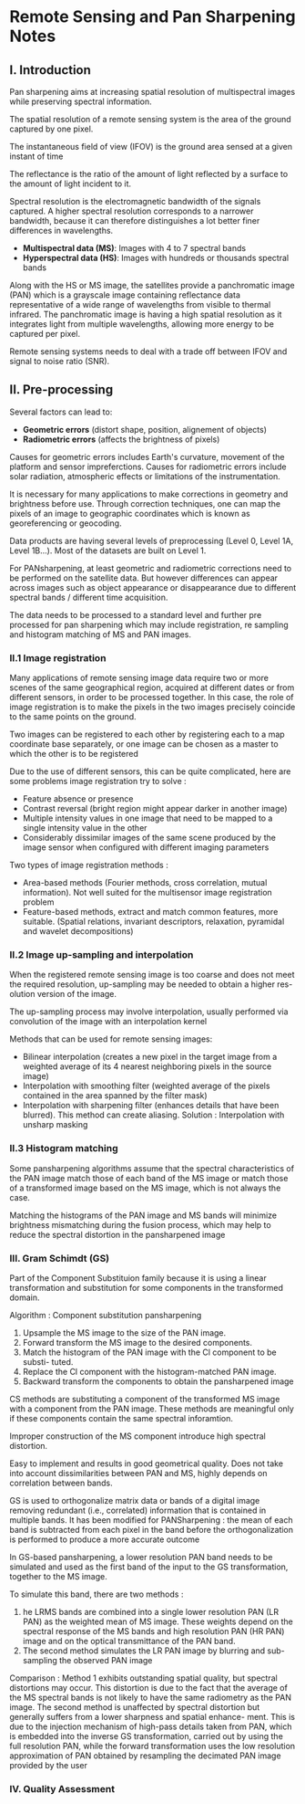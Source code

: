 # Remote Sensing and Pan Sharpening Notes

## I. Introduction

Pan sharpening aims at increasing spatial resolution of multispectral images while preserving spectral information.

The spatial resolution of a remote sensing system is the area of the ground captured by one pixel.

The instantaneous field of view (IFOV) is the ground area sensed at a given instant of time

The reflectance is the ratio of the amount of light reflected by a surface to the amount of light incident to it.

Spectral resolution is the electromagnetic bandwidth of the signals captured. A higher spectral resolution corresponds to a narrower bandwidth, because it can therefore distinguishes a lot better finer differences in wavelengths.

- **Multispectral data (MS)**: Images with 4 to 7 spectral bands
- **Hyperspectral data (HS)**: Images with hundreds or thousands spectral bands

Along with the HS or MS image, the satellites provide a panchromatic image (PAN) which is a grayscale image containing reflectance data representative of a wide range of wavelengths from visible to thermal infrared. The panchromatic image is having a high spatial resolution as it integrates light from multiple wavelengths, allowing more energy to be captured per pixel.

Remote sensing systems needs to deal with a trade off between IFOV and signal to noise ratio (SNR).

## II. Pre-processing

Several factors can lead to:
- **Geometric errors** (distort shape, position, alignement of objects)
- **Radiometric errors** (affects the brightness of pixels)

Causes for geometric errors includes Earth's curvature, movement of the platform and sensor impreferctions. Causes for radiometric errors include solar radiation, atmospheric effects or limitations of the instrumentation.

It is necessary for many applications to make corrections in geometry and brightness before use. Through correction techniques, one can map the pixels of an image to geographic coordinates which is known as georeferencing or geocoding.

Data products are having several levels of preprocessing (Level 0, Level 1A, Level 1B…). Most of the datasets are built on Level 1.

For PANsharpening, at least geometric and radiometric corrections need to be performed on the satellite data. But however differences can appear across images such as object appearance or disappearance due to different spectral bands / different time acquisition.

The data needs to be processed to a standard level and further pre processed for pan sharpening which may include registration, re sampling and histogram matching of MS and PAN images.

### II.1 Image registration

Many applications of remote sensing image data require two or more scenes
of the same geographical region, acquired at different dates or from different
sensors, in order to be processed together. In this case, the role of image
registration is to make the pixels in the two images precisely coincide to the
same points on the ground.

Two images can be registered to each other
by registering each to a map coordinate base separately, or one image can be
chosen as a master to which the other is to be registered 

Due to the use of different sensors, this can be quite complicated, here are some problems image registration try to solve :

- Feature absence or presence 
- Contrast reversal (bright region might appear darker in another image)
- Multiple intensity values in one image that need to be mapped to a single intensity value in the other
- Considerably dissimilar images of the same scene produced by the image sensor when configured with different imaging parameters

Two types of image registration methods : 
- Area-based methods (Fourier methods, cross correlation, mutual information). Not well suited for the multisensor image registration problem
- Feature-based methods, extract and match common features, more suitable. (Spatial relations, invariant descriptors, relaxation, pyramidal and wavelet decompositions)

### II.2 Image up-sampling and interpolation

When the registered remote sensing image is too coarse and does not meet
the required resolution, up-sampling may be needed to obtain a higher res-
olution version of the image. 

The up-sampling process may involve interpolation, usually performed via convolution of the image with an interpolation kernel 

Methods that can be used for remote sensing images: 

- Bilinear interpolation (creates a new pixel in the target image from a weighted average of its 4 nearest neighboring pixels in the source image)
- Interpolation with smoothing filter (weighted average of the pixels contained in the area spanned by the filter mask)
- Interpolation with sharpening filter (enhances details that have been blurred). This method can create aliasing. Solution : Interpolation with unsharp masking

### II.3 Histogram matching

Some pansharpening algorithms assume that the spectral characteristics of
the PAN image match those of each band of the MS image or match those
of a transformed image based on the MS image, which is not always the case. 

Matching the histograms of the PAN image and MS bands
will minimize brightness mismatching during the fusion process, which may
help to reduce the spectral distortion in the pansharpened image



### III. Gram Schimdt (GS)

Part of the Component Substituion family because it is using a linear transformation and substitution for some components in the transformed domain. 

Algorithm : Component substitution pansharpening
1. Upsample the MS image to the size of the PAN image.
2. Forward transform the MS image to the desired components.
3. Match the histogram of the PAN image with the Cl component to be substi-
tuted.
4. Replace the Cl component with the histogram-matched PAN image.
5. Backward transform the components to obtain the pansharpened image

CS methods are substituting a component of the transformed MS image with a component from the PAN image. These methods are meaningful only if these components contain the same spectral inforamtion. 

Improper construction of the MS component introduce high spectral distortion. 

Easy to implement and results in good geometrical quality. Does not take into account dissimilarities between PAN and MS, highly depends on correlation between bands. 

GS is used to orthogonalize matrix data or bands of a digital image removing redundant (i.e., correlated) information that is contained in multiple bands. It has been modified for PANSharpening : the mean of each band is subtracted from each pixel in the band before the orthogonalization is performed to produce a more accurate outcome

In GS-based pansharpening, a lower resolution PAN band needs to be
simulated and used as the first band of the input to the GS transformation,
together to the MS image.

To simulate this band, there are two methods :

1) he LRMS bands are combined into a single lower resolution PAN (LR PAN) as the weighted mean of MS image. These weights depend on the spectral response of the MS bands and high resolution PAN (HR PAN) image and on the optical transmittance of the PAN band.
2) The second method simulates the LR PAN image by blurring and sub-sampling
the observed PAN image

Comparison : Method 1 exhibits outstanding spatial quality, but spectral distortions may occur. This distortion is due to the fact
that the average of the MS spectral bands is not likely to have the same
radiometry as the PAN image. The second method is unaffected by spectral
distortion but generally suffers from a lower sharpness and spatial enhance-
ment. This is due to the injection mechanism of high-pass details taken from
PAN, which is embedded into the inverse GS transformation, carried out
by using the full resolution PAN, while the forward transformation uses the
low resolution approximation of PAN obtained by resampling the decimated
PAN image provided by the user

### IV. Quality Assessment


